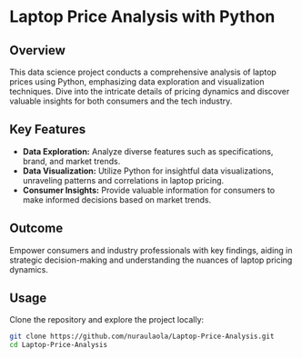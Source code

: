 # Laptop Price Analysis with Python

## Overview

This data science project conducts a comprehensive analysis of laptop prices using Python, emphasizing data exploration and visualization techniques. Dive into the intricate details of pricing dynamics and discover valuable insights for both consumers and the tech industry.

## Key Features

- **Data Exploration:** Analyze diverse features such as specifications, brand, and market trends.
- **Data Visualization:** Utilize Python for insightful data visualizations, unraveling patterns and correlations in laptop pricing.
- **Consumer Insights:** Provide valuable information for consumers to make informed decisions based on market trends.

## Outcome

Empower consumers and industry professionals with key findings, aiding in strategic decision-making and understanding the nuances of laptop pricing dynamics.

## Usage

Clone the repository and explore the project locally:

```bash
git clone https://github.com/nuraulaola/Laptop-Price-Analysis.git
cd Laptop-Price-Analysis
